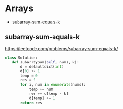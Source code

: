  # Arrays

+ [subarray-sum-equals-k](#subarray-sum-equals-k)

## subarray-sum-equals-k

 https://leetcode.com/problems/subarray-sum-equals-k/ 

 ```python
class Solution:
    def subarraySum(self, nums, k):
        d = defaultdict(int)
        d[0] += 1
        temp = 0
        res = 0
        for i, num in enumerate(nums):
            temp += num
            res += d[temp - k]
            d[temp] += 1
        return res

 ```